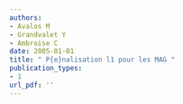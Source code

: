 ```yaml
---
authors: 
- Avalos M 
- Grandvalet Y 
- Ambroise C 
date: 2005-01-01
title: " P{e}nalisation l1 pour les MAG "
publication_types:
- 1
url_pdf: ''
---
```

